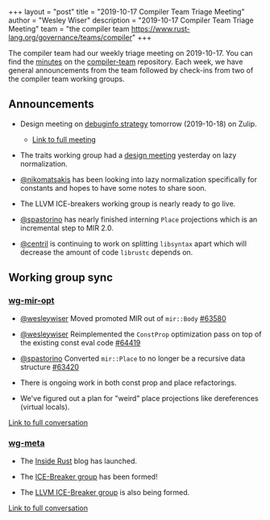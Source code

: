 +++
layout = "post"
title = "2019-10-17 Compiler Team Triage Meeting"
author = "Wesley Wiser"
description = "2019-10-17 Compiler Team Triage Meeting"
team = "the compiler team <https://www.rust-lang.org/governance/teams/compiler>"
+++

The compiler team had our weekly triage meeting on 2019-10-17.
You can find the [minutes](https://rust-lang.github.io/compiler-team/minutes/triage-meeting/2019-10-17/) on the [compiler-team](https://github.com/rust-lang/compiler-team) repository.
Each week, we have general announcements from the team followed by check-ins from two of the compiler team working groups.

## Announcements

- Design meeting on [debuginfo strategy](https://github.com/rust-lang/compiler-team/issues/186) tomorrow (2019-10-18) on Zulip.
  - [Link to full meeting](https://rust-lang.zulipchat.com/#narrow/stream/131828-t-compiler/topic/design.20meeting.202019-10-18/near/178476377)

- The traits working group had a [design meeting](https://github.com/rust-lang/wg-traits/tree/master/minutes) yesterday on lazy normalization.

- [@nikomatsakis] has been looking into lazy normalization specifically for constants and hopes to have some notes to share soon.

- The LLVM ICE-breakers working group is nearly ready to go live.

- [@spastorino] has nearly finished interning `Place` projections which is an incremental step to MIR 2.0.

- [@centril] is continuing to work on splitting `libsyntax` apart which will decrease the amount of code `librustc` depends on.

## Working group sync

### [wg-mir-opt](https://rust-lang.github.io/compiler-team/working-groups/mir-opt/)

- [@wesleywiser] Moved promoted MIR out of `mir::Body` [#63580](https://github.com/rust-lang/rust/pull/63580)

- [@wesleywiser] Reimplemented the `ConstProp` optimization pass on top of the existing const eval code [#64419](https://github.com/rust-lang/rust/pull/64419)

- [@spastorino] Converted `mir::Place` to no longer be a recursive data structure [#63420](https://github.com/rust-lang/rust/pull/63420)

- There is ongoing work in both const prop and place refactorings.

- We've figured out a plan for "weird" place projections like dereferences (virtual locals).

[Link to full conversation](https://rust-lang.zulipchat.com/#narrow/stream/131828-t-compiler/topic/weekly.20meeting.202019-10-17.20.2354818/near/178389131)

### [wg-meta](https://rust-lang.github.io/compiler-team/working-groups/meta/)

- The [Inside Rust](https://blog.rust-lang.org/inside-rust/index.html) blog has launched.

- The [ICE-Breaker group](https://rustc-dev-guide.rust-lang.org/ice-breaker/about.html) has been formed!

- The [LLVM ICE-Breaker group](https://rustc-dev-guide.rust-lang.org/ice-breaker/llvm.html) is also being formed.

[Link to full conversation](https://rust-lang.zulipchat.com/#narrow/stream/131828-t-compiler/topic/weekly.20meeting.202019-10-17.20.2354818/near/178389266)


[@nikomatsakis]: https://github.com/nikomatsakis
[@spastorino]: https://github.com/spastorino
[@centril]: https://github.com/centril
[@wesleywiser]: https://github.com/wesleywiser
